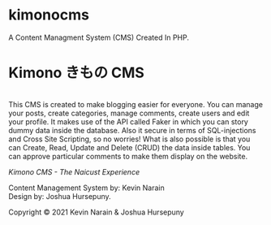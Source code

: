 # kimonocms
A Content Managment System (CMS) Created In PHP.

# Kimono きもの CMS
<br>
This CMS is created to make blogging easier for everyone. You can manage your posts, create categories, manage comments, create users and edit your profile. It makes use of the API called Faker in which you can story dummy data inside the database. Also it secure in terms of SQL-injections and Cross Site Scripting, so no worries! What is also possible is that you can Create, Read, Update and Delete (CRUD) the data inside tables. You can approve particular comments to make them display on the website.

<i>Kimono CMS - The Naicust Experience</i>

Content Management System by: Kevin Narain
<br>
Design by: Joshua Hursepuny.

Copyright © 2021 Kevin Narain & Joshua Hursepuny
